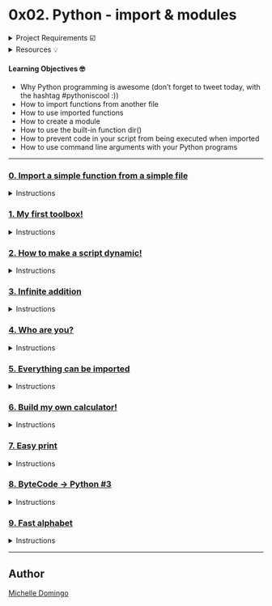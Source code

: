 # 0x02. Python - import & modules

<details><summary>Project Requirements ☑️</summary>
...
</details>

<details><summary>Resources 💡</summary>
...
</details>

#### Learning Objectives 🤓

* Why Python programming is awesome (don’t forget to tweet today, with the hashtag #pythoniscool :))
* How to import functions from another file
* How to use imported functions
* How to create a module
* How to use the built-in function dir()
* How to prevent code in your script from being executed when imported
* How to use command line arguments with your Python programs

---

### [0. Import a simple function from a simple file](./0-add.py)
<details><summary>Instructions</summary>

* Write a program that imports the function def add(a, b): from the file add_0.py and prints the result of the addition 1 + 2 = 3
```

```
</details>

### [1. My first toolbox!](./1-calculation.py)
<details><summary>Instructions</summary>

* Write a program that imports functions from the file calculator_1.py, does some Maths, and prints the result.
```

```
</details>

### [2. How to make a script dynamic!](./2-args.py)
<details><summary>Instructions</summary>

* Write a program that prints the number of and the list of its arguments.
```

```
</details>

### [3. Infinite addition](./3-infinite_add.py)
<details><summary>Instructions</summary>

* Write a program that prints the result of the addition of all arguments
```

```
</details>

### [4. Who are you?](./4-hidden_discovery.py)
<details><summary>Instructions</summary>

* Write a program that prints all the names defined by the compiled module hidden_4.pyc (please download it locally).
```

```
</details>

### [5. Everything can be imported](./5-variable_load.py)
<details><summary>Instructions</summary>

* Write a program that imports the variable a from the file variable_load_5.py and prints its value.
```

```
</details>

### [6. Build my own calculator!](./100-my_calculator.py)
<details><summary>Instructions</summary>

* Write a program that imports all functions from the file calculator_1.py and handles basics operations.
```

```
</details>

### [7. Easy print](./101-easy_print.py)
<details><summary>Instructions</summary>

* Write a program that prints #pythoniscool, followed by a new line, in the standard output.
```

```
</details>

### [8. ByteCode -> Python #3](./102-magic_calculation.py)
<details><summary>Instructions</summary>

* Write the Python function def magic_calculation(a, b): that does exactly the same as the following Python bytecode:
```

```
</details>

### [9. Fast alphabet](./103-fast_alphabet.py)
<details><summary>Instructions</summary>

* Write a program that prints the alphabet in uppercase, followed by a new line.
```

```
</details>

---

## Author
[Michelle Domingo](https://github.com/michedomingo)
